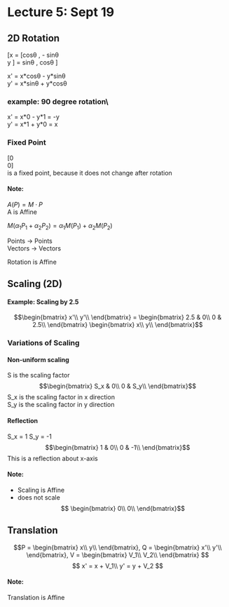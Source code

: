 # Lecture 5: Sept 19
## 2D Rotation
[x = [cosθ , - sinθ\
y ] = sinθ , cosθ ]

x' = x\*cosθ - y\*sinθ\
y' = x\*sinθ + y\*cosθ

### example: 90 degree rotation\
x' = x\*0 - y\*1 = -y\
y' = x\*1 + y\*0 = x

### Fixed Point
[0\
0]\
is a fixed point, because it does not change after rotation

#### Note:
$A(P) = M \cdot P$\
A is Affine

$M(\alpha_1 P_1 + \alpha_2 P_2) = \alpha_1 M(P_1) + \alpha_2 M(P_2)$

Points -> Points\
Vectors -> Vectors

Rotation is Affine

## Scaling (2D)
#### Example: Scaling by 2.5
$$\begin{bmatrix}
x'\\
y'\\
\end{bmatrix} = 
\begin{bmatrix}
2.5 & 0\\
0 & 2.5\\
\end{bmatrix}
\begin{bmatrix}
x\\
y\\
\end{bmatrix}$$

### Variations of Scaling
#### Non-uniform scaling
S is the scaling factor
$$\begin{bmatrix}
S_x & 0\\
0 & S_y\\
\end{bmatrix}$$
S_x is the scaling factor in x direction\
S_y is the scaling factor in y direction

#### Reflection
S_x = 1
S_y = -1
$$\begin{bmatrix}
1 & 0\\
0 & -1\\
\end{bmatrix}$$
This is a reflection about x-axis

#### Note:
- Scaling is Affine
- does not scale $$
\begin{bmatrix}
0\\
0\\
\end{bmatrix}$$ 

## Translation
$$P = \begin{bmatrix}
x\\
y\\
\end{bmatrix},
Q = \begin{bmatrix}
x'\\
y'\\
\end{bmatrix},
V = \begin{bmatrix}
V_1\\
V_2\\
\end{bmatrix}
$$ 
$$
x' = x + V_1\\
y' = y + V_2
$$

#### Note:
Translation is Affine